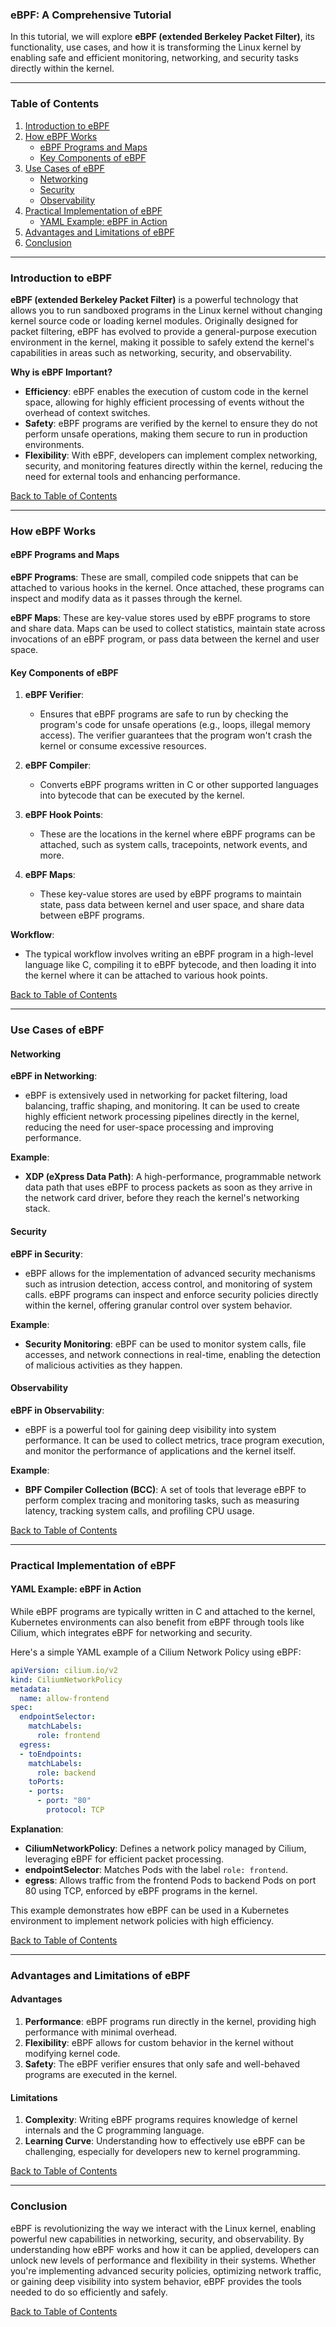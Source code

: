 ### eBPF: A Comprehensive Tutorial

In this tutorial, we will explore **eBPF (extended Berkeley Packet Filter)**, its functionality, use cases, and how it is transforming the Linux kernel by enabling safe and efficient monitoring, networking, and security tasks directly within the kernel.

---

### Table of Contents

1. [Introduction to eBPF](#introduction-to-ebpf)
2. [How eBPF Works](#how-ebpf-works)
   - [eBPF Programs and Maps](#ebpf-programs-and-maps)
   - [Key Components of eBPF](#key-components-of-ebpf)
3. [Use Cases of eBPF](#use-cases-of-ebpf)
   - [Networking](#networking)
   - [Security](#security)
   - [Observability](#observability)
4. [Practical Implementation of eBPF](#practical-implementation-of-ebpf)
   - [YAML Example: eBPF in Action](#yaml-example-ebpf-in-action)
5. [Advantages and Limitations of eBPF](#advantages-and-limitations-of-ebpf)
6. [Conclusion](#conclusion)

---

### Introduction to eBPF

**eBPF (extended Berkeley Packet Filter)** is a powerful technology that allows you to run sandboxed programs in the Linux kernel without changing kernel source code or loading kernel modules. Originally designed for packet filtering, eBPF has evolved to provide a general-purpose execution environment in the kernel, making it possible to safely extend the kernel's capabilities in areas such as networking, security, and observability.

**Why is eBPF Important?**
- **Efficiency**: eBPF enables the execution of custom code in the kernel space, allowing for highly efficient processing of events without the overhead of context switches.
- **Safety**: eBPF programs are verified by the kernel to ensure they do not perform unsafe operations, making them secure to run in production environments.
- **Flexibility**: With eBPF, developers can implement complex networking, security, and monitoring features directly within the kernel, reducing the need for external tools and enhancing performance.

[Back to Table of Contents](#table-of-contents)

---

### How eBPF Works

#### eBPF Programs and Maps

**eBPF Programs**: These are small, compiled code snippets that can be attached to various hooks in the kernel. Once attached, these programs can inspect and modify data as it passes through the kernel.

**eBPF Maps**: These are key-value stores used by eBPF programs to store and share data. Maps can be used to collect statistics, maintain state across invocations of an eBPF program, or pass data between the kernel and user space.

#### Key Components of eBPF

1. **eBPF Verifier**:
   - Ensures that eBPF programs are safe to run by checking the program's code for unsafe operations (e.g., loops, illegal memory access). The verifier guarantees that the program won't crash the kernel or consume excessive resources.

2. **eBPF Compiler**:
   - Converts eBPF programs written in C or other supported languages into bytecode that can be executed by the kernel.

3. **eBPF Hook Points**:
   - These are the locations in the kernel where eBPF programs can be attached, such as system calls, tracepoints, network events, and more.

4. **eBPF Maps**:
   - These key-value stores are used by eBPF programs to maintain state, pass data between kernel and user space, and share data between eBPF programs.

**Workflow**:
- The typical workflow involves writing an eBPF program in a high-level language like C, compiling it to eBPF bytecode, and then loading it into the kernel where it can be attached to various hook points.

[Back to Table of Contents](#table-of-contents)

---

### Use Cases of eBPF

#### Networking

**eBPF in Networking**:
- eBPF is extensively used in networking for packet filtering, load balancing, traffic shaping, and monitoring. It can be used to create highly efficient network processing pipelines directly in the kernel, reducing the need for user-space processing and improving performance.

**Example**:
- **XDP (eXpress Data Path)**: A high-performance, programmable network data path that uses eBPF to process packets as soon as they arrive in the network card driver, before they reach the kernel's networking stack.

#### Security

**eBPF in Security**:
- eBPF allows for the implementation of advanced security mechanisms such as intrusion detection, access control, and monitoring of system calls. eBPF programs can inspect and enforce security policies directly within the kernel, offering granular control over system behavior.

**Example**:
- **Security Monitoring**: eBPF can be used to monitor system calls, file accesses, and network connections in real-time, enabling the detection of malicious activities as they happen.

#### Observability

**eBPF in Observability**:
- eBPF is a powerful tool for gaining deep visibility into system performance. It can be used to collect metrics, trace program execution, and monitor the performance of applications and the kernel itself.

**Example**:
- **BPF Compiler Collection (BCC)**: A set of tools that leverage eBPF to perform complex tracing and monitoring tasks, such as measuring latency, tracking system calls, and profiling CPU usage.

[Back to Table of Contents](#table-of-contents)

---

### Practical Implementation of eBPF

#### YAML Example: eBPF in Action

While eBPF programs are typically written in C and attached to the kernel, Kubernetes environments can also benefit from eBPF through tools like Cilium, which integrates eBPF for networking and security.

Here's a simple YAML example of a Cilium Network Policy using eBPF:

```yaml
apiVersion: cilium.io/v2
kind: CiliumNetworkPolicy
metadata:
  name: allow-frontend
spec:
  endpointSelector:
    matchLabels:
      role: frontend
  egress:
  - toEndpoints:
    matchLabels:
      role: backend
    toPorts:
    - ports:
      - port: "80"
        protocol: TCP
```

**Explanation**:
- **CiliumNetworkPolicy**: Defines a network policy managed by Cilium, leveraging eBPF for efficient packet processing.
- **endpointSelector**: Matches Pods with the label `role: frontend`.
- **egress**: Allows traffic from the frontend Pods to backend Pods on port 80 using TCP, enforced by eBPF programs in the kernel.

This example demonstrates how eBPF can be used in a Kubernetes environment to implement network policies with high efficiency.

[Back to Table of Contents](#table-of-contents)

---

### Advantages and Limitations of eBPF

#### Advantages

1. **Performance**: eBPF programs run directly in the kernel, providing high performance with minimal overhead.
2. **Flexibility**: eBPF allows for custom behavior in the kernel without modifying kernel code.
3. **Safety**: The eBPF verifier ensures that only safe and well-behaved programs are executed in the kernel.

#### Limitations

1. **Complexity**: Writing eBPF programs requires knowledge of kernel internals and the C programming language.
2. **Learning Curve**: Understanding how to effectively use eBPF can be challenging, especially for developers new to kernel programming.

[Back to Table of Contents](#table-of-contents)

---

### Conclusion

eBPF is revolutionizing the way we interact with the Linux kernel, enabling powerful new capabilities in networking, security, and observability. By understanding how eBPF works and how it can be applied, developers can unlock new levels of performance and flexibility in their systems. Whether you're implementing advanced security policies, optimizing network traffic, or gaining deep visibility into system behavior, eBPF provides the tools needed to do so efficiently and safely.

[Back to Table of Contents](#table-of-contents)

